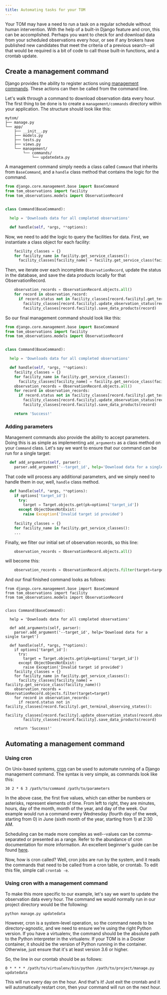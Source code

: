 ```yaml
---
title: Automating tasks for your TOM
---
```


Your TOM may have a need to run a task on a regular schedule without human intervention. With the help of a built-in Django feature and cron, this can be accomplished. Perhaps you want to check for and download data from your scheduled observations every hour, or see if any brokers have published new candidates that meet the criteria of a previous search--all that would be required is a bit of code to call those built-in functions, and a crontab update.

## Create a management command

Django provides the ability to register actions using [management commands](https://docs.djangoproject.com/en/2.2/howto/custom-management-commands/). These actions can then be called from the command line.

Let's walk through a command to download observation data every hour. The first thing to be done is to create a `management/commands` directory within your application. The structure should look like this:

```
mytom/
├── manage.py
└── app/
    ├── __init__.py
    ├── models.py
    ├── tests.py
    ├── views.py
    └── management/
        └── commands/
            └── updatedata.py
```

A management command simply needs a class called `Command` that inherits from `BaseCommand`, and a `handle` class method that contains the logic for the command.

```python
from django.core.management.base import BaseCommand
from tom_observations import facility
from tom_observations.models import ObservationRecord


class Command(BaseCommand):

  help = 'Downloads data for all completed observations'

  def handle(self, *args, **options):
```

Now, we need to add the logic to query the facilities for data. First, we instantiate a class object for each facility:

```python
    facility_classes = {}
    for facility_name in facility.get_service_classes():
      facility_classes[facility_name] = facility.get_service_class(facility_name)()
```

Then, we iterate over each incomplete `ObservationRecord`, update the status in the database, and save the data products locally for that ObservationRecord.

```python
    observation_records = ObservationRecord.objects.all()
    for record in observation_record:
      if record.status not in facility_classes[record.facility].get_terminal_observing_states():
        facility_classes[record.facility].update_observation_status(record.observation_id)
        facility_classes[record.facility].save_data_products(record)
```

So our final management command should look like this:

```python
from django.core.management.base import BaseCommand
from tom_observations import facility
from tom_observations.models import ObservationRecord


class Command(BaseCommand):

  help = 'Downloads data for all completed observations'

  def handle(self, *args, **options):
    facility_classes = {}
    for facility_name in facility.get_service_classes():
      facility_classes[facility_name] = facility.get_service_class(facility_name)()
    observation_records = ObservationRecord.objects.all()
    for record in observation_records:
      if record.status not in facility_classes[record.facility].get_terminal_observing_states():
        facility_classes[record.facility].update_observation_status(record.observation_id)
        facility_classes[record.facility].save_data_products(record)

    return 'Success!'
```

### Adding parameters

Management commands also provide the ability to accept parameters. Doing this is as simple as implementing `add_arguments` as a class method on your `Command` class. Let's say we want to ensure that our command can be run for a single target:

```python
  def add_arguments(self, parser):
    parser.add_argument('--target_id', help='Download data for a single target')
```

That code will process any additional parameters, and we simply need to handle them in our, well, `handle` class method.

```python
  def handle(self, *args, **options):
    if options['target_id']:
      try:
        target = Target.objects.get(pk=options['target_id'])
      except ObjectDoesNotExist:
        raise Exception('Invalid target id provided')
        
    facility_classes = {}
    for facility_name in facility.get_service_classes():
    ...
```

Finally, we filter our initial set of observation records, so this line:

```python
    observation_records = ObservationRecord.objects.all()
```

will become this:

```python
    observation_records = ObservationRecord.objects.filter(target=target)
```

And our final finished command looks as follows:

```
from django.core.management.base import BaseCommand
from tom_observations import facility
from tom_observations.models import ObservationRecord


class Command(BaseCommand):

  help = 'Downloads data for all completed observations'
  
  def add_arguments(self, parser):
    parser.add_argument('--target_id', help='Download data for a single target')

  def handle(self, *args, **options):
    if options['target_id']:
      try:
        target = Target.objects.get(pk=options['target_id'])
      except ObjectDoesNotExist:
        raise Exception('Invalid target id provided')
    facility_classes = {}
    for facility_name in facility.get_service_classes():
      facility_classes[facility_name] = facility.get_service_class(facility_name)()
    observation_records = ObservationRecord.objects.filter(target=target)
    for record in observation_records:
      if record.status not in facility_classes[record.facility].get_terminal_observing_states():
        facility_classes[record.facility].update_observation_status(record.observation_id)
        facility_classes[record.facility].save_data_products(record)

    return 'Success!'
```

## Automating a management command

### Using cron

On Unix-based systems, [cron](https://linux.die.net/man/8/cron) can be used to automate running of a Django management command. The syntax is very simple, as commands look like this:

`30 2 * 6 3 /path/to/command /path/to/parameters`

In the above case, the first five values, which can either be numbers or asterisks, represent elements of time. From left to right, they are minutes, hours, day of the month, month of the year, and day of the week. Our example would run a command every Wednesday (fourth day of the week, starting from 0) in June (sixth month of the year, starting from 1) at 2:30 AM.

Scheduling can be made more complex as well--values can be comma-separated or presented as a range. Refer to the abundance of cron documentation for more information. An excellent beginner's guide can be found [here](https://www.ostechnix.com/a-beginners-guide-to-cron-jobs/).

Now, how is cron called? Well, cron jobs are run by the system, and it reads the commands that need to be called from a cron table, or crontab. To edit this file, simple call `crontab -e`.

### Using cron with a management command

To make this more specific to our example, let's say we want to update the observation data every hour. The command we would normally run in our project directory would be the following:

`python manage.py updatedata`

However, cron is a system-level operation, so the command needs to be directory-agnostic, and we need to ensure we're using the right Python version. If you have a virtualenv, the command should be the absolute path to the Python interpreter in the virtualenv. If your TOM is in a Docker container, it should be the version of Python running in the container. Otherwise, just ensure that it's at least version 3.6 or higher.

So, the line in our crontab should be as follows:

`0 * * * * /path/to/virtualenv/bin/python /path/to/project/manage.py updatedata`

This will run every day on the hour. And that's it! Just exit the crontab and it will automatically restart cron, then your command will run on the next hour.
